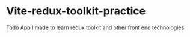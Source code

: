 # Vite-redux-toolkit-practice
Todo App I made to learn redux toolkit and other front end technologies 
